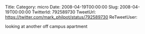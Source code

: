 Title: 
Category: micro
Date: 2008-04-19T00:00:00
Slug: 2008-04-19T00:00:00
TwitterId: 792589730
TweetUrl: https://twitter.com/mark_philpot/status/792589730
ReTweetUser: 

looking at another off campus apartment